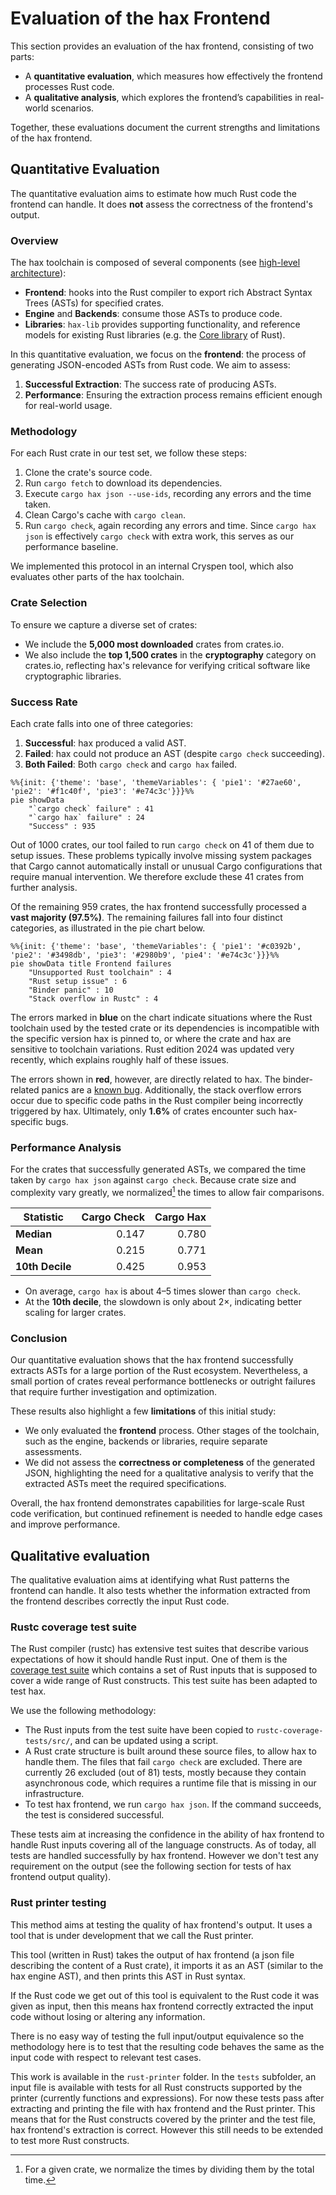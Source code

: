# Evaluation of the hax Frontend

This section provides an evaluation of the hax frontend, consisting of two parts:

- A **quantitative evaluation**, which measures how effectively the frontend processes Rust code.
- A **qualitative analysis**, which explores the frontend’s capabilities in real-world scenarios.

Together, these evaluations document the current strengths and limitations of the hax frontend.

## Quantitative Evaluation

The quantitative evaluation aims to estimate how much Rust code the frontend can handle. It does **not** assess the correctness of the frontend's output.

### Overview

The hax toolchain is composed of several components (see [high-level architecture](./index.md#high-level-arch)):

- **Frontend**: hooks into the Rust compiler to export rich Abstract Syntax Trees (ASTs) for specified crates.
- **Engine** and **Backends**: consume those ASTs to produce code.
- **Libraries**: `hax-lib` provides supporting functionality, and reference models for existing Rust libraries (e.g. the [Core library](https://doc.rust-lang.org/stable/core/) of Rust).

In this quantitative evaluation, we focus on the **frontend**: the process of generating JSON-encoded ASTs from Rust code. We aim to assess:

1. **Successful Extraction**: The success rate of producing ASTs.
2. **Performance**: Ensuring the extraction process remains efficient enough for real-world usage.

### Methodology

For each Rust crate in our test set, we follow these steps:

1. Clone the crate's source code.
2. Run `cargo fetch` to download its dependencies.
3. Execute `cargo hax json --use-ids`, recording any errors and the time taken.
4. Clean Cargo's cache with `cargo clean`.
5. Run `cargo check`, again recording any errors and time. Since `cargo hax json` is effectively `cargo check` with extra work, this serves as our performance baseline.

We implemented this protocol in an internal Cryspen tool, which also evaluates other parts of the hax toolchain.

### Crate Selection

To ensure we capture a diverse set of crates:

- We include the **5,000 most downloaded** crates from crates.io.
- We also include the **top 1,500 crates** in the **cryptography** category on crates.io, reflecting hax's relevance for verifying critical software like cryptographic libraries.

### Success Rate

Each crate falls into one of three categories:

1. **Successful**: hax produced a valid AST.
2. **Failed**: hax could not produce an AST (despite `cargo check` succeeding).
3. **Both Failed**: Both `cargo check` and `cargo hax` failed.

```mermaid
%%{init: {'theme': 'base', 'themeVariables': { 'pie1': '#27ae60', 'pie2': '#f1c40f', 'pie3': '#e74c3c'}}}%%
pie showData
    "`cargo check` failure" : 41
    "`cargo hax` failure" : 24
    "Success" : 935
```

Out of 1000 crates, our tool failed to run `cargo check` on 41 of them due to
setup issues. These problems typically involve missing system packages that
Cargo cannot automatically install or unusual Cargo configurations that require
manual intervention. We therefore exclude these 41 crates from further analysis.

Of the remaining 959 crates, the hax frontend successfully processed a **vast
majority (97.5%)**. The remaining failures fall into four distinct categories,
as illustrated in the pie chart below.

```mermaid
%%{init: {'theme': 'base', 'themeVariables': { 'pie1': '#c0392b', 'pie2': '#3498db', 'pie3': '#2980b9', 'pie4': '#e74c3c'}}}%%
pie showData title Frontend failures
    "Unsupported Rust toolchain" : 4
    "Rust setup issue" : 6
    "Binder panic" : 10
    "Stack overflow in Rustc" : 4
```

The errors marked in **blue** on the chart indicate situations where the Rust
toolchain used by the tested crate or its dependencies is incompatible with the
specific version hax is pinned to, or where the crate and hax are sensitive to
toolchain variations. Rust edition 2024 was updated very recently, which
explains roughly half of these issues.

The errors shown in **red**, however, are directly related to hax. The
binder-related panics are a [known
bug](https://github.com/cryspen/hax/issues/1046). Additionally, the stack
overflow errors occur due to specific code paths in the Rust compiler being
incorrectly triggered by hax. Ultimately, only **1.6%** of crates encounter such
hax-specific bugs.

### Performance Analysis

For the crates that successfully generated ASTs, we compared the time taken by `cargo hax json` against `cargo check`. Because crate size and complexity vary greatly, we normalized[^1] the times to allow fair comparisons.

<div class="center-table" markdown>

| Statistic       | Cargo Check | Cargo Hax |
|-----------------|------------:|----------:|
| **Median**      |       0.147 |     0.780 |
| **Mean**        |       0.215 |     0.771 |
| **10th Decile** |       0.425 |     0.953 |

</div>

<!-- We break down the results into **cryptography crates** and **general crates**: -->

<!-- #### Cryptography Crates

| Statistic       | Cargo Check | Cargo Hax |
|-----------------|------------:|----------:|
| **Median**      |       0.148 |     0.796 |
| **Mean**        |       0.199 |     0.777 |
| **10th Decile** |       0.411 |     0.948 | -->

- On average, `cargo hax` is about 4–5 times slower than `cargo check`.
- At the **10th decile**, the slowdown is only about 2×, indicating better scaling for larger crates.

### Conclusion

Our quantitative evaluation shows that the hax frontend successfully extracts ASTs for a large portion of the Rust ecosystem. Nevertheless, a small portion of crates reveal performance bottlenecks or outright failures that require further investigation and optimization.

These results also highlight a few **limitations** of this initial study:

- We only evaluated the **frontend** process. Other stages of the toolchain, such as the engine, backends or libraries, require separate assessments.
- We did not assess the **correctness or completeness** of the generated JSON, highlighting the need for a qualitative analysis to verify that the extracted ASTs meet the required specifications.

Overall, the hax frontend demonstrates capabilities for large-scale Rust code verification, but continued refinement is needed to handle edge cases and improve performance.

[^1]: For a given crate, we normalize the times by dividing them by the total time.

## Qualitative evaluation

The qualitative evaluation aims at identifying what Rust patterns the frontend can handle. It also tests whether the information extracted from the frontend describes correctly the input Rust code.

### Rustc coverage test suite

The Rust compiler (rustc) has extensive test suites that describe various expectations of how it should handle Rust input. One of them is the [coverage test suite](https://rustc-dev-guide.rust-lang.org/tests/compiletest.html#coverage-tests) which contains a set of Rust inputs that is supposed to cover a wide range of Rust constructs. This test suite has been adapted to test hax.

We use the following methodology:
- The Rust inputs from the test suite have been copied to `rustc-coverage-tests/src/`, and can be updated using a script.
- A Rust crate structure is built around these source files, to allow hax to handle them. The files that fail `cargo check` are excluded. There are currently 26 excluded (out of 81) tests, mostly because they contain asynchronous code, which requires a runtime file that is missing in our infrastructure.
- To test hax frontend, we run `cargo hax json`. If the command succeeds, the test is considered successful.

These tests aim at increasing the confidence in the ability of hax frontend to handle Rust inputs covering all of the language constructs. As of today, all tests are handled successfully by hax frontend. However we don't test any requirement on the output (see the following section for tests of hax frontend output quality).

### Rust printer testing

This method aims at testing the quality of hax frontend's output. It uses a tool that is under development that we call the Rust printer.

This tool (written in Rust) takes the output of hax frontend (a json file describing the content of a Rust crate), it imports it as an AST (similar to the hax engine AST), and then prints this AST in Rust syntax. 

If the Rust code we get out of this tool is equivalent to the Rust code it was given as input, then this means hax frontend correctly extracted the input code without losing or altering any information.

There is no easy way of testing the full input/output equivalence so the methodology here is to test that the resulting code behaves the same as the input code with respect to relevant test cases.

This work is available in the `rust-printer` folder. In the `tests` subfolder, an input file is available with tests for all Rust constructs supported by the printer (currently functions and expressions). For now these tests pass after extracting and printing the file with hax frontend and the Rust printer. This means that for the Rust constructs covered by the printer and the test file, hax frontend's extraction is correct. However this still needs to be extended to test more Rust constructs.
